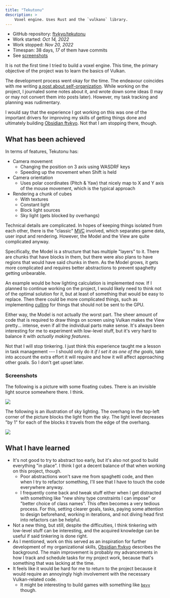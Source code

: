 ```yaml
---
title: "Tekutonu"
description: >
    Voxel engine. Uses Rust and the `vulkano` library.
---
```


- GitHub repository: [ftvkyo/tekutonu](https://github.com/ftvkyo/tekutonu)
- Work started: *Oct 14, 2022*
- Work stopped: *Nov 20, 2022*
- Timespan: 38 days, *17* of them have commits
- See [screenshots](#screenshots)

It is not the first time I tried to build a voxel engine.
This time, the primary objective of the project was to learn the basics of Vulkan.

The development process went okay for the time.
The endeavour coincides with me writing [a post about self-organization](/post/003-on-self-organization-01/).
While working on the project, I journaled some notes about it, and wrote down some ideas (I may or may not convert them into posts later).
However, my task tracking and planning was rudimentary.

I would say that the experience I got working on this was one of the important drivers for improving my skills of getting things done and ultimately building [Obsidian ftvkyo](/project/obsidian-ftvkyo/).
Not that I am stopping there, though.

## What has been achieved

In terms of features, Tekutonu has:
- Camera movement
    - Changing the position on 3 axis using WASDRF keys
    - Speeding up the movement when Shift is held
- Camera orientation
    - Uses polar coordinates (Pitch & Yaw) that nicely map to X and Y axis of the mouse movement, which is the typical approach
- Rendering a chunk of cubes
    - With textures
    - Constant light
    - Block light sources
    - Sky light (gets blocked by overhangs)

Technical details are complicated.
In hopes of keeping things isolated from each other, there is the "classic" [MVC](https://en.wikipedia.org/wiki/Model–view–controller) involved, which separates game data, user input and rendering.
However, the Model and the View are quite complicated anyway.

Specifically, the Model is a structure that has multiple "layers" to it.
There are chunks that have blocks in them, but there were also plans to have regions that would have said chunks in them.
As the Model grows, it gets more complicated and requires better abstractions to prevent spaghetty getting unbearable.

An example would be how lighting calculation is implemented now.
If I planned to continue working on the project, I would likely need to think not of the optimal solution for it, but at least of something that would be easy to replace.
Then there could be more complicated things, such as implementing [culling](https://en.wikipedia.org/wiki/Hidden-surface_determination) for things that should not be sent to the GPU.

Either way, the Model is not actually the worst part.
The sheer amount of code that is required to draw things on screen using Vulkan makes the View pretty... intense, even if all the individual parts make sense.
It's always been interesting for me to experiment with low-level stuff, but it's very hard to balance it with *actually making features*.

Not that I will stop tinkering.
I just think this experience taught me a lesson in task management --- I should only do it *if I set it as one of the goals*, take into account the extra effort it will require and how it will affect approaching other goals.
So I don't get upset later.

### Screenshots

The following is a picture with some floating cubes.
There is an invisible light source somewhere there.
I think.

![](/img/tekutonu/main.webp)

The following is an illustration of sky lighting.
The overhang in the top-left corner of the picture blocks the light from the sky.
The light level decreases "by 1" for each of the blocks it travels from the edge of the overhang.

![](/img/tekutonu/lighting.webp)

## What I have learned

- It's not good to try to abstract too early, but it's also not good to build everything "in place".
  I think I got a decent balance of that when working on this project, though.
    - Poor abstractions won't save me from spaghetti code, and then when I try to refactor something, I'll see that I have to touch the code everywhere anyway.
    - I frequently come back and tweak stuff either when I get distracted with something like "new shiny type constraints I can impose" or "better choice of class names".
      This often becomes a very tedious process.
      For this, setting clearer goals, tasks, paying some attention to design beforehand, working in iterations, and not diving head first into refactors can be helpful.
- Not a new thing, but still, despite the difficulties, I think tinkering with low-level stuff can be interesting, and the acquired knowledge can be useful if said tinkering is done right.
- As I mentioned, work on this served as an inspiration for further development of my organizational skills, [Obsidian ftvkyo](/project/obsidian-ftvkyo/) describes the background.
  The main improvement is probably my advancements in how I track and schedule tasks for my project work, because that's something that was lacking at the time.
- It feels like it would be hard for me to return to the project because it would require an annoyingly high involvement with the necessary Vulkan-related code.
    - It might be interesting to build games with something like [`bevy`](https://bevyengine.org) though.
